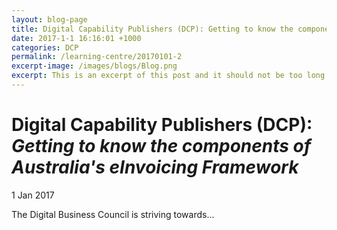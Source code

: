 ```yaml
---
layout: blog-page
title: Digital Capability Publishers (DCP): Getting to know the components of Australia's eInvoicing Framework Alt View
date: 2017-1-1 16:16:01 +1000
categories: DCP
permalink: /learning-centre/20170101-2
excerpt-image: /images/blogs/Blog.png
excerpt: This is an excerpt of this post and it should not be too long otherwise it will look poor on the website.
---
```


# Digital Capability Publishers (DCP): *Getting to know the components of Australia's eInvoicing Framework*

1 Jan 2017

The Digital Business Council is striving towards...





